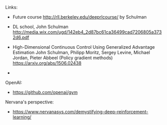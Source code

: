 Links:

- Future course http://rll.berkeley.edu/deeprlcourse/ by Schulman
- DL school, John Schulman http://media.wix.com/ugd/142eb4_2d87bc61ca36499cad7206805a3732d6.pdf

- High-Dimensional Continuous Control Using Generalized Advantage Estimation
 John Schulman, Philipp Moritz, Sergey Levine, Michael Jordan, Pieter Abbeel
 (Policy gradient methods)
 https://arxiv.org/abs/1506.02438
 
-

OpenAI:

- https://github.com/openai/gym

Nervana's perspective:

- https://www.nervanasys.com/demystifying-deep-reinforcement-learning/

